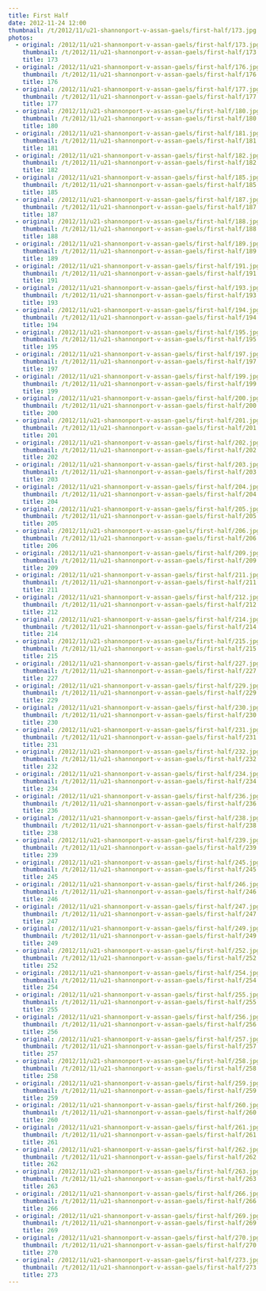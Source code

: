 ```yaml
---
title: First Half
date: 2012-11-24 12:00
thumbnail: /t/2012/11/u21-shannonport-v-assan-gaels/first-half/173.jpg
photos:
  - original: /2012/11/u21-shannonport-v-assan-gaels/first-half/173.jpg
    thumbnail: /t/2012/11/u21-shannonport-v-assan-gaels/first-half/173.jpg
    title: 173
  - original: /2012/11/u21-shannonport-v-assan-gaels/first-half/176.jpg
    thumbnail: /t/2012/11/u21-shannonport-v-assan-gaels/first-half/176.jpg
    title: 176
  - original: /2012/11/u21-shannonport-v-assan-gaels/first-half/177.jpg
    thumbnail: /t/2012/11/u21-shannonport-v-assan-gaels/first-half/177.jpg
    title: 177
  - original: /2012/11/u21-shannonport-v-assan-gaels/first-half/180.jpg
    thumbnail: /t/2012/11/u21-shannonport-v-assan-gaels/first-half/180.jpg
    title: 180
  - original: /2012/11/u21-shannonport-v-assan-gaels/first-half/181.jpg
    thumbnail: /t/2012/11/u21-shannonport-v-assan-gaels/first-half/181.jpg
    title: 181
  - original: /2012/11/u21-shannonport-v-assan-gaels/first-half/182.jpg
    thumbnail: /t/2012/11/u21-shannonport-v-assan-gaels/first-half/182.jpg
    title: 182
  - original: /2012/11/u21-shannonport-v-assan-gaels/first-half/185.jpg
    thumbnail: /t/2012/11/u21-shannonport-v-assan-gaels/first-half/185.jpg
    title: 185
  - original: /2012/11/u21-shannonport-v-assan-gaels/first-half/187.jpg
    thumbnail: /t/2012/11/u21-shannonport-v-assan-gaels/first-half/187.jpg
    title: 187
  - original: /2012/11/u21-shannonport-v-assan-gaels/first-half/188.jpg
    thumbnail: /t/2012/11/u21-shannonport-v-assan-gaels/first-half/188.jpg
    title: 188
  - original: /2012/11/u21-shannonport-v-assan-gaels/first-half/189.jpg
    thumbnail: /t/2012/11/u21-shannonport-v-assan-gaels/first-half/189.jpg
    title: 189
  - original: /2012/11/u21-shannonport-v-assan-gaels/first-half/191.jpg
    thumbnail: /t/2012/11/u21-shannonport-v-assan-gaels/first-half/191.jpg
    title: 191
  - original: /2012/11/u21-shannonport-v-assan-gaels/first-half/193.jpg
    thumbnail: /t/2012/11/u21-shannonport-v-assan-gaels/first-half/193.jpg
    title: 193
  - original: /2012/11/u21-shannonport-v-assan-gaels/first-half/194.jpg
    thumbnail: /t/2012/11/u21-shannonport-v-assan-gaels/first-half/194.jpg
    title: 194
  - original: /2012/11/u21-shannonport-v-assan-gaels/first-half/195.jpg
    thumbnail: /t/2012/11/u21-shannonport-v-assan-gaels/first-half/195.jpg
    title: 195
  - original: /2012/11/u21-shannonport-v-assan-gaels/first-half/197.jpg
    thumbnail: /t/2012/11/u21-shannonport-v-assan-gaels/first-half/197.jpg
    title: 197
  - original: /2012/11/u21-shannonport-v-assan-gaels/first-half/199.jpg
    thumbnail: /t/2012/11/u21-shannonport-v-assan-gaels/first-half/199.jpg
    title: 199
  - original: /2012/11/u21-shannonport-v-assan-gaels/first-half/200.jpg
    thumbnail: /t/2012/11/u21-shannonport-v-assan-gaels/first-half/200.jpg
    title: 200
  - original: /2012/11/u21-shannonport-v-assan-gaels/first-half/201.jpg
    thumbnail: /t/2012/11/u21-shannonport-v-assan-gaels/first-half/201.jpg
    title: 201
  - original: /2012/11/u21-shannonport-v-assan-gaels/first-half/202.jpg
    thumbnail: /t/2012/11/u21-shannonport-v-assan-gaels/first-half/202.jpg
    title: 202
  - original: /2012/11/u21-shannonport-v-assan-gaels/first-half/203.jpg
    thumbnail: /t/2012/11/u21-shannonport-v-assan-gaels/first-half/203.jpg
    title: 203
  - original: /2012/11/u21-shannonport-v-assan-gaels/first-half/204.jpg
    thumbnail: /t/2012/11/u21-shannonport-v-assan-gaels/first-half/204.jpg
    title: 204
  - original: /2012/11/u21-shannonport-v-assan-gaels/first-half/205.jpg
    thumbnail: /t/2012/11/u21-shannonport-v-assan-gaels/first-half/205.jpg
    title: 205
  - original: /2012/11/u21-shannonport-v-assan-gaels/first-half/206.jpg
    thumbnail: /t/2012/11/u21-shannonport-v-assan-gaels/first-half/206.jpg
    title: 206
  - original: /2012/11/u21-shannonport-v-assan-gaels/first-half/209.jpg
    thumbnail: /t/2012/11/u21-shannonport-v-assan-gaels/first-half/209.jpg
    title: 209
  - original: /2012/11/u21-shannonport-v-assan-gaels/first-half/211.jpg
    thumbnail: /t/2012/11/u21-shannonport-v-assan-gaels/first-half/211.jpg
    title: 211
  - original: /2012/11/u21-shannonport-v-assan-gaels/first-half/212.jpg
    thumbnail: /t/2012/11/u21-shannonport-v-assan-gaels/first-half/212.jpg
    title: 212
  - original: /2012/11/u21-shannonport-v-assan-gaels/first-half/214.jpg
    thumbnail: /t/2012/11/u21-shannonport-v-assan-gaels/first-half/214.jpg
    title: 214
  - original: /2012/11/u21-shannonport-v-assan-gaels/first-half/215.jpg
    thumbnail: /t/2012/11/u21-shannonport-v-assan-gaels/first-half/215.jpg
    title: 215
  - original: /2012/11/u21-shannonport-v-assan-gaels/first-half/227.jpg
    thumbnail: /t/2012/11/u21-shannonport-v-assan-gaels/first-half/227.jpg
    title: 227
  - original: /2012/11/u21-shannonport-v-assan-gaels/first-half/229.jpg
    thumbnail: /t/2012/11/u21-shannonport-v-assan-gaels/first-half/229.jpg
    title: 229
  - original: /2012/11/u21-shannonport-v-assan-gaels/first-half/230.jpg
    thumbnail: /t/2012/11/u21-shannonport-v-assan-gaels/first-half/230.jpg
    title: 230
  - original: /2012/11/u21-shannonport-v-assan-gaels/first-half/231.jpg
    thumbnail: /t/2012/11/u21-shannonport-v-assan-gaels/first-half/231.jpg
    title: 231
  - original: /2012/11/u21-shannonport-v-assan-gaels/first-half/232.jpg
    thumbnail: /t/2012/11/u21-shannonport-v-assan-gaels/first-half/232.jpg
    title: 232
  - original: /2012/11/u21-shannonport-v-assan-gaels/first-half/234.jpg
    thumbnail: /t/2012/11/u21-shannonport-v-assan-gaels/first-half/234.jpg
    title: 234
  - original: /2012/11/u21-shannonport-v-assan-gaels/first-half/236.jpg
    thumbnail: /t/2012/11/u21-shannonport-v-assan-gaels/first-half/236.jpg
    title: 236
  - original: /2012/11/u21-shannonport-v-assan-gaels/first-half/238.jpg
    thumbnail: /t/2012/11/u21-shannonport-v-assan-gaels/first-half/238.jpg
    title: 238
  - original: /2012/11/u21-shannonport-v-assan-gaels/first-half/239.jpg
    thumbnail: /t/2012/11/u21-shannonport-v-assan-gaels/first-half/239.jpg
    title: 239
  - original: /2012/11/u21-shannonport-v-assan-gaels/first-half/245.jpg
    thumbnail: /t/2012/11/u21-shannonport-v-assan-gaels/first-half/245.jpg
    title: 245
  - original: /2012/11/u21-shannonport-v-assan-gaels/first-half/246.jpg
    thumbnail: /t/2012/11/u21-shannonport-v-assan-gaels/first-half/246.jpg
    title: 246
  - original: /2012/11/u21-shannonport-v-assan-gaels/first-half/247.jpg
    thumbnail: /t/2012/11/u21-shannonport-v-assan-gaels/first-half/247.jpg
    title: 247
  - original: /2012/11/u21-shannonport-v-assan-gaels/first-half/249.jpg
    thumbnail: /t/2012/11/u21-shannonport-v-assan-gaels/first-half/249.jpg
    title: 249
  - original: /2012/11/u21-shannonport-v-assan-gaels/first-half/252.jpg
    thumbnail: /t/2012/11/u21-shannonport-v-assan-gaels/first-half/252.jpg
    title: 252
  - original: /2012/11/u21-shannonport-v-assan-gaels/first-half/254.jpg
    thumbnail: /t/2012/11/u21-shannonport-v-assan-gaels/first-half/254.jpg
    title: 254
  - original: /2012/11/u21-shannonport-v-assan-gaels/first-half/255.jpg
    thumbnail: /t/2012/11/u21-shannonport-v-assan-gaels/first-half/255.jpg
    title: 255
  - original: /2012/11/u21-shannonport-v-assan-gaels/first-half/256.jpg
    thumbnail: /t/2012/11/u21-shannonport-v-assan-gaels/first-half/256.jpg
    title: 256
  - original: /2012/11/u21-shannonport-v-assan-gaels/first-half/257.jpg
    thumbnail: /t/2012/11/u21-shannonport-v-assan-gaels/first-half/257.jpg
    title: 257
  - original: /2012/11/u21-shannonport-v-assan-gaels/first-half/258.jpg
    thumbnail: /t/2012/11/u21-shannonport-v-assan-gaels/first-half/258.jpg
    title: 258
  - original: /2012/11/u21-shannonport-v-assan-gaels/first-half/259.jpg
    thumbnail: /t/2012/11/u21-shannonport-v-assan-gaels/first-half/259.jpg
    title: 259
  - original: /2012/11/u21-shannonport-v-assan-gaels/first-half/260.jpg
    thumbnail: /t/2012/11/u21-shannonport-v-assan-gaels/first-half/260.jpg
    title: 260
  - original: /2012/11/u21-shannonport-v-assan-gaels/first-half/261.jpg
    thumbnail: /t/2012/11/u21-shannonport-v-assan-gaels/first-half/261.jpg
    title: 261
  - original: /2012/11/u21-shannonport-v-assan-gaels/first-half/262.jpg
    thumbnail: /t/2012/11/u21-shannonport-v-assan-gaels/first-half/262.jpg
    title: 262
  - original: /2012/11/u21-shannonport-v-assan-gaels/first-half/263.jpg
    thumbnail: /t/2012/11/u21-shannonport-v-assan-gaels/first-half/263.jpg
    title: 263
  - original: /2012/11/u21-shannonport-v-assan-gaels/first-half/266.jpg
    thumbnail: /t/2012/11/u21-shannonport-v-assan-gaels/first-half/266.jpg
    title: 266
  - original: /2012/11/u21-shannonport-v-assan-gaels/first-half/269.jpg
    thumbnail: /t/2012/11/u21-shannonport-v-assan-gaels/first-half/269.jpg
    title: 269
  - original: /2012/11/u21-shannonport-v-assan-gaels/first-half/270.jpg
    thumbnail: /t/2012/11/u21-shannonport-v-assan-gaels/first-half/270.jpg
    title: 270
  - original: /2012/11/u21-shannonport-v-assan-gaels/first-half/273.jpg
    thumbnail: /t/2012/11/u21-shannonport-v-assan-gaels/first-half/273.jpg
    title: 273
---
```

